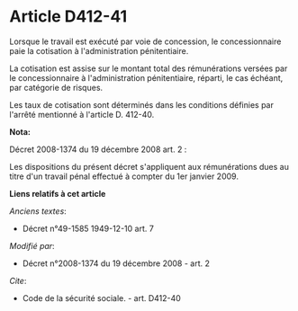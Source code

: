 # Article D412-41

Lorsque le travail est exécuté par voie de concession, le concessionnaire paie la cotisation à l'administration
pénitentiaire. 

La cotisation est assise sur le montant total des rémunérations versées par le concessionnaire à l'administration
pénitentiaire, réparti, le cas échéant, par catégorie de risques. 

Les taux de cotisation sont déterminés dans les conditions définies par l'arrêté mentionné à l'article D. 412-40.

**Nota:**

Décret 2008-1374 du 19 décembre 2008 art. 2 :

Les dispositions du présent décret s'appliquent aux rémunérations dues au titre d'un travail pénal effectué à compter du 1er
janvier 2009.

**Liens relatifs à cet article**

_Anciens textes_:

  - Décret n°49-1585 1949-12-10 art. 7

_Modifié par_:

  - Décret n°2008-1374 du 19 décembre 2008 - art. 2

_Cite_:

  - Code de la sécurité sociale. - art. D412-40
